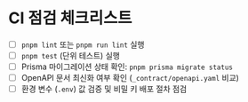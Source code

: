 # CI 점검 체크리스트

- [ ] `pnpm lint` 또는 `pnpm run lint` 실행
- [ ] `pnpm test` (단위 테스트) 실행
- [ ] Prisma 마이그레이션 상태 확인: `pnpm prisma migrate status`
- [ ] OpenAPI 문서 최신화 여부 확인 (`_contract/openapi.yaml` 비교)
- [ ] 환경 변수 (`.env`) 값 검증 및 비밀 키 배포 절차 점검

